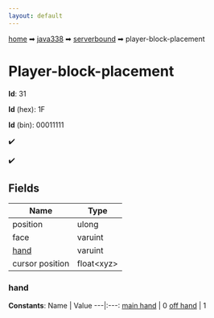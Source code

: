 ```yaml
---
layout: default
---
```


[home](/) ➡ [java338](/protocol/java338) ➡ [serverbound](/protocol/java338/serverbound) ➡ player-block-placement

# Player-block-placement

**Id**: 31

**Id** (hex): 1F

**Id** (bin): 00011111

✔️

✔️

## Fields

Name | Type
---|---
position | ulong
face | varuint
[hand](#hand) | varuint
cursor position | float&lt;xyz&gt;

### hand

**Constants**:
Name | Value
---|:---:
[main hand](hand_main-hand) | 0
[off hand](hand_off-hand) | 1

